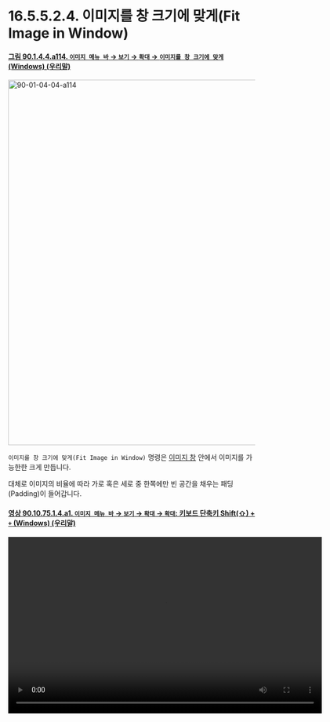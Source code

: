 # 16.5.5.2.4. 이미지를 창 크기에 맞게(Fit Image in Window)

<a id="90-01-04-04-a114"></a>

#### [그림 90.1.4.4.a114. `이미지 메뉴 바` → `보기` → `확대` → `이미지를 창 크기에 맞게` (Windows) (우리말)](./90-01-04-04-zoom.md#90-01-04-04-a114)
<img width="572" height="745" alt="90-01-04-04-a114" src="https://github.com/user-attachments/assets/66ff0bef-f0d4-4394-b605-262bebbc92f8" />

`이미지를 창 크기에 맞게(Fit Image in Window)` 명령은 [이미지 창](./19-glossaryx-image_window.md) 안에서 이미지를 가능한한 크게 만듭니다.

대체로 이미지의 비율에 따라 가로 혹은 세로 중 한쪽에만 빈 공간을 채우는 패딩(Padding)이 들어갑니다.

<a id="90-10-75-01-04-a1"></a>

#### [영상 90.10.75.1.4.a1. `이미지 메뉴 바` → `보기` → `확대` → `확대`: 키보드 단축키 Shift(⇧) + `+` (Windows) (우리말)](./90-10-75-01-04-ctrl_shift_j.md#90-10-75-01-04-a1)
<video controls="controls" width="640" height="360" src="https://github.com/user-attachments/assets/22eaa549-fa34-434d-9e03-2bd0b3b44e57"></video>